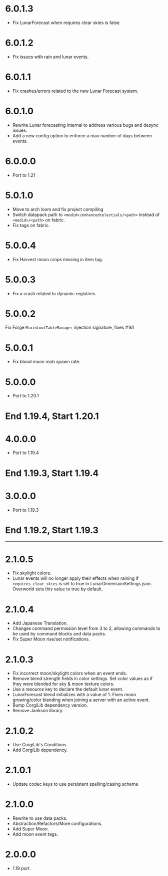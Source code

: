 # 6.0.1.3
* Fix LunarForecast when requires clear skies is false.

# 6.0.1.2
* Fix issues with rain and lunar events.

# 6.0.1.1
* Fix crashes/errors related to the new Lunar Forecast system.

# 6.0.1.0
* Rewrite Lunar forecasting internal to address various bugs and desync issues.
* Add a new config option to enforce a max number of days between events.

# 6.0.0.0
* Port to 1.21

# 5.0.1.0
* Move to arch loom and fix project compiling
* Switch datapack path to `<modid>/enhancedcelestials/<path>` instead of `<modid>/<path>` on fabric.
* Fix tags on fabric.

# 5.0.0.4
* Fix Harvest moon crops missing in item tag.

# 5.0.0.3
* Fix a crash related to dynamic registries.

# 5.0.0.2
Fix Forge `MixinLootTableManager` injection signature, fixes #161

# 5.0.0.1
* Fix blood moon mob spawn rate.

# 5.0.0.0
* Port to 1.20.1

# End 1.19.4, Start 1.20.1
# 4.0.0.0
* Port to 1.19.4

# End 1.19.3, Start 1.19.4
# 3.0.0.0
* Port to 1.19.3

# End 1.19.2, Start 1.19.3
***
# 2.1.0.5
* Fix skylight colors.
* Lunar events will no longer apply their effects when raining if `requires_clear_skies` is set to true in LunarDimensionSettings json. Overworld sets this value to true by default.

# 2.1.0.4
* Add Japanese Translation.
* Changes command permission level from 3 to 2, allowing commands to be used by command blocks and data packs.
* Fix Super Moon rise/set notifications.

# 2.1.0.3
* Fix incorrect moon/skylight colors when an event ends.
* Remove blend strength fields in color settings. Set color values as if they were blended for sky & moon texture colors.
* Use a resource key to declare the default lunar event.
* LunarForecast blend initializes with a value of 1. Fixes moon growing/color blending when joining a server with an active event.
* Bump CorgiLib dependency version.
* Remove Jankson library. 

# 2.1.0.2
* Use CorgiLib's Conditions.
* Add CorgiLib dependency.

# 2.1.0.1
* Update codec keys to use persistent spelling/casing scheme

# 2.1.0.0
* Rewrite to use data packs.
* Abstraction/Refactors/More configurations.
* Add Super Moon.
* Add moon event tags.

# 2.0.0.0
* 1.19 port.